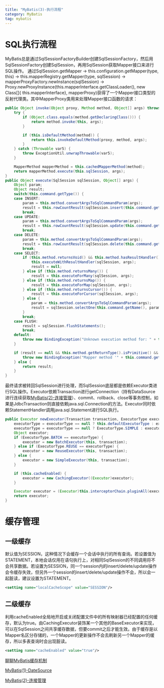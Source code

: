 ```yaml
---
title: "MyBatis(3)-执行流程"
category: MyBatis
tag: mybatis
---
```

# SQL执行流程 #
MyBatis总是通过SqlSessionFactoryBuilder创建SqlSessionFactory，然后用SqlSessionFactory创建SqlSession，再用SqlSession获取Mapper接口来进行SQL操作。
通过SqlSession.getMapper -> this.configuration.getMapper(type, this) -> this.mapperRegistry.getMapper(type, sqlSession) -> mapperProxyFactory.newInstance(sqlSession) -> Proxy.newProxyInstance(this.mapperInterface.getClassLoader(), new Class[]{ this.mapperInterface}, mapperProxy)获得了一个Mapper接口类型的反射代理类。其中MapperProxy类用来处理Mapper接口函数的请求：

```java
public Object invoke(Object proxy, Method method, Object[] args) throws Throwable {
    try {
        if (Object.class.equals(method.getDeclaringClass())) {
            return method.invoke(this, args);
        }

        if (this.isDefaultMethod(method)) {
            return this.invokeDefaultMethod(proxy, method, args);
        }
    } catch (Throwable var5) {
        throw ExceptionUtil.unwrapThrowable(var5);
    }

    MapperMethod mapperMethod = this.cachedMapperMethod(method);
    return mapperMethod.execute(this.sqlSession, args);
}
public Object execute(SqlSession sqlSession, Object[] args) {
    Object param;
    Object result;
    switch(this.command.getType()) {
    case INSERT:
        param = this.method.convertArgsToSqlCommandParam(args);
        result = this.rowCountResult(sqlSession.insert(this.command.getName(), param));
        break;
    case UPDATE:
        param = this.method.convertArgsToSqlCommandParam(args);
        result = this.rowCountResult(sqlSession.update(this.command.getName(), param));
        break;
    case DELETE:
        param = this.method.convertArgsToSqlCommandParam(args);
        result = this.rowCountResult(sqlSession.delete(this.command.getName(), param));
        break;
    case SELECT:
        if (this.method.returnsVoid() && this.method.hasResultHandler()) {
            this.executeWithResultHandler(sqlSession, args);
            result = null;
        } else if (this.method.returnsMany()) {
            result = this.executeForMany(sqlSession, args);
        } else if (this.method.returnsMap()) {
            result = this.executeForMap(sqlSession, args);
        } else if (this.method.returnsCursor()) {
            result = this.executeForCursor(sqlSession, args);
        } else {
            param = this.method.convertArgsToSqlCommandParam(args);
            result = sqlSession.selectOne(this.command.getName(), param);
        }
        break;
    case FLUSH:
        result = sqlSession.flushStatements();
        break;
    default:
        throw new BindingException("Unknown execution method for: " + this.command.getName());
    }

    if (result == null && this.method.getReturnType().isPrimitive() && !this.method.returnsVoid()) {
        throw new BindingException("Mapper method '" + this.command.getName() + " attempted to return null from a method with a primitive return type (" + this.method.getReturnType() + ").");
    } else {
        return result;
    }
}
```
最终请求被转回SqlSession进行处理，而SqlSession底层都是依赖Executor类进行SQL操作。Executor依赖Transaction进行getConnection（持有DataSource进行连续获取[MyBatis(2)-连接管理](https://leon-wtf.github.io/mybatis/2019/05/28/mybatis-2/)）、commit、rollback、close等事务控制，如果是JdbcTransaction则直接依赖java.sql.Connection的方法。Executor同时依赖StatementHandler调用java.sql.Statement进行SQL执行。
```java
public Executor newExecutor(Transaction transaction, ExecutorType executorType) {
    executorType = executorType == null ? this.defaultExecutorType : executorType;
    executorType = executorType == null ? ExecutorType.SIMPLE : executorType;
    Object executor;
    if (ExecutorType.BATCH == executorType) {
        executor = new BatchExecutor(this, transaction);
    } else if (ExecutorType.REUSE == executorType) {
        executor = new ReuseExecutor(this, transaction);
    } else {
        executor = new SimpleExecutor(this, transaction);
    }

    if (this.cacheEnabled) {
        executor = new CachingExecutor((Executor)executor);
    }

    Executor executor = (Executor)this.interceptorChain.pluginAll(executor);
    return executor;
}
```
# 缓存管理 #
## 一级缓存 ##
默认值为SESSION，这种情况下会缓存一个会话中执行的所有查询。若设置值为STATEMENT，本地会话仅用在语句执行上，对相同SqlSession的不同调用将不会共享数据。若设置为SESSION，同一个session内的insert/delete/update操作会令缓存失效，但另外一个session的insert/delete/update操作不会，所以会一起脏读，建议设置为STATEMENT。
```xml
<setting name="localCacheScope" value="SESSION"/>
```
## 二级缓存 ##
利用cacheEnabled全局地开启或关闭配置文件中的所有映射器已经配置的任何缓存，默认为true。由CachingExecutor装饰某一个其他的BaseExecutor来实现，可以在SqlSession之间共享缓存数据，但要commit之后才能生效。由于缓存是以Mapper名区分存储的，一个Mapper的更新操作不会去刷新另一个Mapper的缓存，所以多表查询时会出现脏读。
```xml
<setting name="cacheEnabled" value="true"/>
```
[聊聊MyBatis缓存机制](https://tech.meituan.com/2018/01/19/mybatis-cache.html)

[MyBatis(1)-DateSource](https://leon-wtf.github.io/mybatis/2019/05/27/mybatis-1/)

[MyBatis(2)-连接管理](https://leon-wtf.github.io/mybatis/2019/05/28/mybatis-2/)
